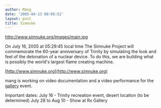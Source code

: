 ```yaml
---
author: Mang
date: '2005-04-13 00:05:52'
layout: post
title: Simnuke
---
```


<a href="http://www.simnuke.org/home.html">http://www.simnuke.org/images/main.jpg</a>

On July 16, 2005 at 05:29:45 local time The Simnuke Project will commemorate the 60-year anniversary of Trinity by simulating the look and feel of the detonation of a nuclear device. To do this, we are building what is possibly the world's largest flame creating machine.

[http://www.simnuke.org](http://www.simnuke.org)

mang is working on video documentation and a video performance for the [gallery](http://www.simnuke.org/gallery.html) event.

Important dates:
    July 16 - Trinity recreation event, desert location (to be determined)
    July 28 to Aug 10 - Show at Rx Gallery
